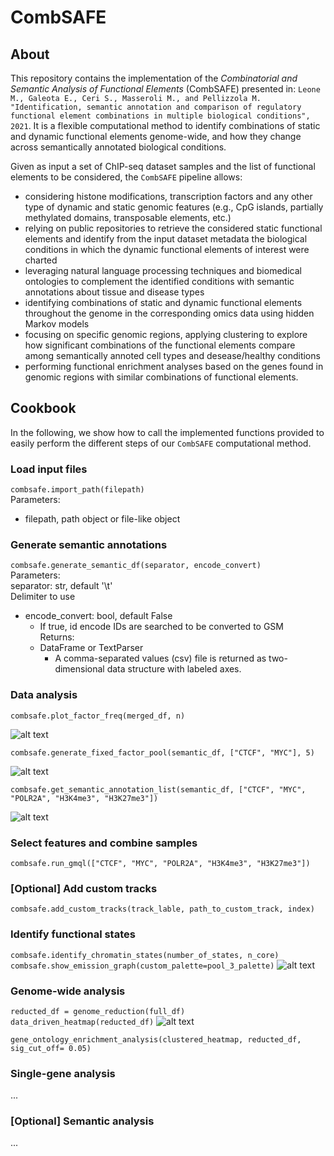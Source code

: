 # CombSAFE

## About
This repository contains the implementation of the *Combinatorial and Semantic Analysis of Functional Elements* (CombSAFE) presented in: ```Leone M., Galeota E., Ceri S., Masseroli M., and Pellizzola M. "Identification, semantic annotation and comparison of regulatory functional element combinations in multiple biological conditions", 2021```. It is a flexible computational method to identify combinations of static and dynamic functional elements genome-wide, and how they change across semantically annotated biological conditions. 

Given as input a set of ChIP-seq dataset samples and the list of functional elements to be considered, the ```CombSAFE``` pipeline allows:
- considering histone modifications, transcription factors and any other type of dynamic and static genomic features (e.g., CpG islands, partially methylated domains, transposable elements, etc.)
- relying on public repositories to retrieve the considered static functional elements and identify from the input dataset metadata the biological conditions in which the dynamic functional elements of interest were charted
- leveraging natural language processing techniques and biomedical ontologies to complement the identified conditions with semantic annotations about tissue and disease types
- identifying combinations of static and dynamic functional elements throughout the genome in the corresponding omics data using hidden Markov models 
- focusing on specific genomic regions, applying clustering to explore how significant combinations of the functional elements compare among semantically annoted cell types and desease/healthy conditions 
- performing functional enrichment analyses based on the genes found in genomic regions with similar combinations of functional elements.

## Cookbook
In the following, we show how to call the implemented functions provided to easily perform the different steps of our ```CombSAFE``` computational method. 

### Load input files
```combsafe.import_path(filepath)```<br/>
Parameters: 
* filepath, path object or file-like object

### Generate semantic annotations
```combsafe.generate_semantic_df(separator, encode_convert)```<br/>
Parameters: <br/>
  separator: str, default '\t' <br/>
Delimiter to use
* encode_convert: bool, default False
  * If true, id encode IDs are searched to be converted to GSM <br/>
Returns: 
  - DataFrame or TextParser
    - A comma-separated values (csv) file is returned as two-dimensional data structure with labeled axes.

### Data analysis
```combsafe.plot_factor_freq(merged_df, n)```<br/>

![alt text](https://drive.google.com/uc?export=download&id=1WyFjK1eYM9nSbMKLht0dXp6ouscZ381P)

```combsafe.generate_fixed_factor_pool(semantic_df, ["CTCF", "MYC"], 5)```

![alt text](https://drive.google.com/uc?export=download&id=1Qc4W9vm2ekev_P13-56akRNpK_oY92BQ)

```combsafe.get_semantic_annotation_list(semantic_df, ["CTCF", "MYC", "POLR2A", "H3K4me3", "H3K27me3"])```

![alt text](https://drive.google.com/uc?export=download&id=1llQnJyeJku6evCgDaOymWuiIgCE5dYXO)


### Select features and combine samples

```combsafe.run_gmql(["CTCF", "MYC", "POLR2A", "H3K4me3", "H3K27me3"])```

### [Optional] Add custom tracks

```combsafe.add_custom_tracks(track_lable, path_to_custom_track, index)```

### Identify functional states 

```combsafe.identify_chromatin_states(number_of_states, n_core)```<br/>
```combsafe.show_emission_graph(custom_palette=pool_3_palette)```
![alt text](https://drive.google.com/uc?export=download&id=1Kk_vOm5wz_ski-fLvTxB48dhhu9TXcNY)

### Genome-wide analysis

```reducted_df = genome_reduction(full_df)```<br/>
```data_driven_heatmap(reducted_df)```
![alt text](https://drive.google.com/uc?export=download&id=1jbyS_WY54SfJtCWQhw9tpiYW8vC2QJ_Q)


```gene_ontology_enrichment_analysis(clustered_heatmap, reducted_df, sig_cut_off= 0.05)```

### Single-gene analysis

...

### [Optional] Semantic analysis

...
